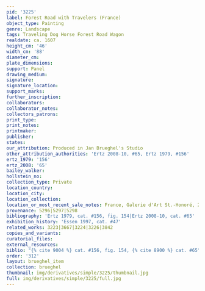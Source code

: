 ```yaml
---
pid: '3225'
label: Forest Road with Travelers (France)
object_type: Painting
genre: Landscape
tags: Traveling Dog Horse Forest Road Wagon
realdate: ca. 1607
height_cm: '46'
width_cm: '88'
diameter_cm: 
plate_dimensions: 
support: Panel
drawing_medium: 
signature: 
signature_location: 
support_marks: 
further_inscription: 
collaborators: 
collaborator_notes: 
collectors_patrons: 
print_type: 
print_notes: 
printmaker: 
publisher: 
states: 
our_attribution: Produced in Jan Brueghel's Studio
other_attribution_authorities: 'Ertz 2008-10, #65, Ertz 1979, #156'
ertz_1979: '156'
ertz_2008: '65'
bailey_walker: 
hollstein_no: 
collection_type: Private
location_country: 
location_city: 
location_collection: 
location_or_most_recent_sale_notes: France, Galerie d'Art St.-Honoré, 2012
provenance: 5296|5297|5298
bibliography: 'Ertz 1979, cat. #156, fig. 154|Ertz 2008-10, cat. #65'
exhibition_history: 'Essen 1997, cat. #47'
related_works: 3223|3667|3224|3226|3842
copies_and_variants: 
curatorial_files: 
external_resources: 
biblio: "{% cite 9004 %} cat. #156, fig. 154, {% cite 8900 %} cat. #65"
order: '312'
layout: brueghel_item
collection: brueghel
thumbnail: img/derivatives/simple/3225/thumbnail.jpg
full: img/derivatives/simple/3225/full.jpg
---
```

